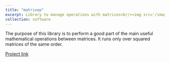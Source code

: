```yaml
---
title: "matrixop"
excerpt: Library to manage operations with matrices<br/><img src='/images/matrices.png'>"
collection: software
---
```


The purpose of this library is to perform a good part of the main useful mathematical operations between matrices. It runs only over squared matrices of the same order.

[Project link](https://github.com/JustWhit3/matrixop)
